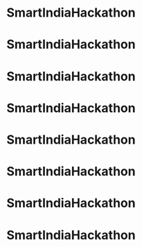 # SmartIndiaHackathon
# SmartIndiaHackathon
# SmartIndiaHackathon
# SmartIndiaHackathon
# SmartIndiaHackathon
# SmartIndiaHackathon
# SmartIndiaHackathon
# SmartIndiaHackathon
